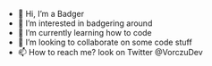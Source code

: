 - 👋 Hi, I’m a Badger
- 👀 I’m interested in badgering around
- 🌱 I’m currently learning how to code
- 💞️ I’m looking to collaborate on some code stuff
- 📫 How to reach me? look on Twitter @VorczuDev

<!---
BadgerHole/BadgerHole is a ✨ special ✨ repository because its `README.md` (this file) appears on your GitHub profile.
You can click the Preview link to take a look at your changes.
--->
